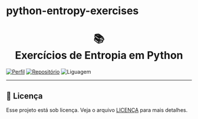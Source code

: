 # python-entropy-exercises
<h1 align="center">
📚<br>Exercícios de Entropia em Python
</h1>

[![Perfil](https://img.shields.io/badge/perfil%20-%23323330.svg?&style=for-the-badge&logo=perfil&logoColor=black&color=F745B5)](https://github.com/zitske)
[![Repositório](https://img.shields.io/badge/repositório%20-%23323330.svg?&style=for-the-badge&logo=repositório&logoColor=black&color=8000FF)](https://github.com/zitske/python-entropy-exercises)
![Liguagem](https://img.shields.io/badge/Python-3776AB?style=for-the-badge&logo=python&logoColor=white)

---
## 🍜 Licença

Esse projeto está sob licença. Veja o arquivo [LICENÇA](LICENSE.md) para mais detalhes.<br>